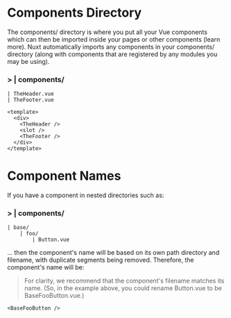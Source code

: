 # Components Directory

The components/ directory is where you put all your Vue components which can then be imported inside your pages or other
components (learn more).
Nuxt automatically imports any components in your components/ directory (along with components that are registered by
any modules you may be using).

### > | components/

    | TheHeader.vue
    | TheFooter.vue

```
<template>
  <div>
    <TheHeader />
    <slot />
    <TheFooter />
  </div>
</template>
```

# Component Names

If you have a component in nested directories such as:

### > | components/

    | base/
        | foo/
            | Button.vue

... then the component's name will be based on its own path directory and filename, with duplicate segments being
removed. Therefore, the component's name will be:

> For clarity, we recommend that the component's filename matches its name. (So, in the example above, you could rename
> Button.vue to be BaseFooButton.vue.)

```
<BaseFooButton />
```
